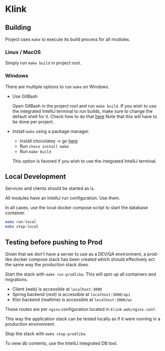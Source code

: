 # Klink

## Building
Project uses `make` to execute its build process for all modules.

### Linux / MacOS
Simply run `make build` in project root.

### Windows
There are multiple options to run `make` on Windows.

- Use GitBash

  Open GitBash in the project root and run `make build`.
  If you wish to use the integrated IntelliJ terminal to run builds, make sure to change the default shell for it. Check how to do that [here](https://www.jetbrains.com/help/idea/settings-tools-terminal.html)
  Note that this will have to be done per project.

- Install `make` using a package manager.
    - Install chocolatey -> go [here](https://chocolatey.org/install)
    - Run `choco install make`
    - Run `make build`
    
    This option is favored if you wish to use the integrated IntelliJ terminal.


## Local Development
Services and clients should be started as is. 

All modules have an IntelliJ run configuration. Use them.

In all cases, use the local docker compose script to start the database container.
```sh
make run-local
make stop-local
```

## Testing before pushing to Prod
Given that we don't have a server to use as a DEV/QA environment, a prod-like docker compose stack has been created which should effectively act the same way the production stack does.

Start the stack with `make run-prodlike`. This will spin up all containers and migrations.

- Client (web) is accessible at `localhost:3000`
- Spring backend (rest) is accessible at `localhost:3000/api`
- Ktor backend (realtime) is accessible at `localhost:3000/ws`

These routes are per `nginx` configuration located in `klink-web/nginx.conf`.

This way the application stack can be tested locally as if it were running in a production environment.

Stop the stack with `make stop-prodlike`.

To view db contents, use the IntelliJ integrated DB tool.
